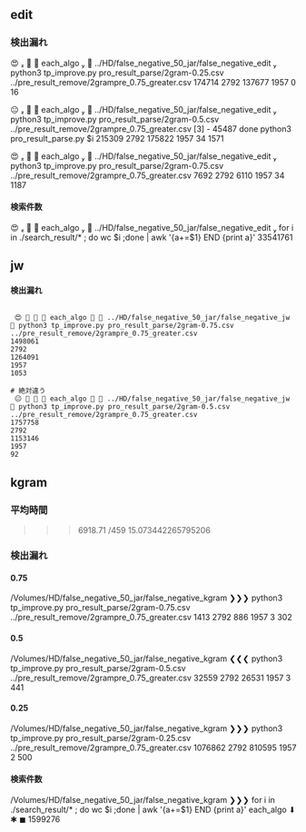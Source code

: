 ## edit

### 検出漏れ

 😍    each_algo   ../HD/false_negative_50_jar/false_negative_edit  python3 tp_improve.py pro_result_parse/2gram-0.25.csv ../pre_result_remove/2grampre_0.75_greater.csv
174714
2792
137677
1957
0
16

 😐    each_algo   ../HD/false_negative_50_jar/false_negative_edit  python3 tp_improve.py pro_result_parse/2gram-0.5.csv ../pre_result_remove/2grampre_0.75_greater.csv
[3]  - 45487 done       python3 pro_result_parse.py $i
215309
2792
175822
1957
34
1571


 😍    each_algo   ../HD/false_negative_50_jar/false_negative_edit  python3 tp_improve.py pro_result_parse/2gram-0.75.csv ../pre_result_remove/2grampre_0.75_greater.csv
7692
2792
6110
1957
34
1187

#### 検索件数

 😍    each_algo   ../HD/false_negative_50_jar/false_negative_edit  for i in ./search_result/* ; do wc $i ;done | awk '{a+=$1} END {print a}'
33541761

## jw

#### 検出漏れ

```

 😍    each_algo   ../HD/false_negative_50_jar/false_negative_jw  python3 tp_improve.py pro_result_parse/2gram-0.75.csv ../pre_result_remove/2grampre_0.75_greater.csv
1498061
2792
1264091
1957
1053

# 絶対違う
 😐    each_algo   ../HD/false_negative_50_jar/false_negative_jw  python3 tp_improve.py pro_result_parse/2gram-0.5.csv ../pre_result_remove/2grampre_0.75_greater.csv
1757758
2792
1153146
1957
92

```

## kgram

### 平均時間

>>> 6918.71 /459
15.073442265795206

### 検出漏れ

#### 0.75

/Volumes/HD/false_negative_50_jar/false_negative_kgram ❯❯❯ python3 tp_improve.py pro_result_parse/2gram-0.75.csv ../pre_result_remove/2grampre_0.75_greater.csv
1413
2792
886
1957
3
302

#### 0.5

/Volumes/HD/false_negative_50_jar/false_negative_kgram ❮❮❮ python3 tp_improve.py pro_result_parse/2gram-0.5.csv ../pre_result_remove/2grampre_0.75_greater.csv
32559
2792
26531
1957
3
441

#### 0.25

/Volumes/HD/false_negative_50_jar/false_negative_kgram ❯❯❯ python3 tp_improve.py pro_result_parse/2gram-0.25.csv ../pre_result_remove/2grampre_0.75_greater.csv
1076862
2792
810595
1957
2
500

#### 検索件数

/Volumes/HD/false_negative_50_jar/false_negative_kgram ❯❯❯ for i in ./search_result/* ; do wc $i ;done | awk '{a+=$1} END {print a}'                      each_algo ⬇ ✱ ◼
1599276


